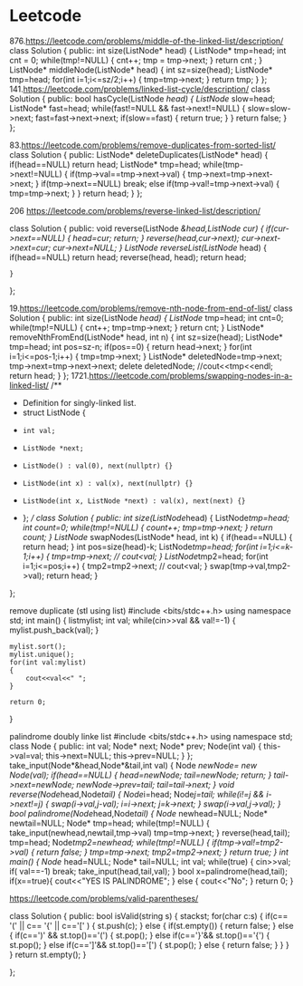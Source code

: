 # Leetcode
876.https://leetcode.com/problems/middle-of-the-linked-list/description/
class Solution {
public:
    int size(ListNode* head)
    {
        ListNode* tmp=head;
        int cnt = 0;
        while(tmp!=NULL)
        {
            cnt++;
            tmp = tmp->next;
        }
        return cnt ;
    }
    ListNode* middleNode(ListNode* head) 
    {
        int sz=size(head);
        ListNode* tmp=head;
        for(int i=1;i<=sz/2;i++)
        {
            tmp=tmp->next;
        }
        return tmp;
    }
};
141.https://leetcode.com/problems/linked-list-cycle/description/
class Solution {
public:
    bool hasCycle(ListNode *head) {
        ListNode* slow=head;
        ListNode* fast=head;
        while(fast!=NULL && fast->next!=NULL)
        {
            slow=slow->next;
            fast=fast->next->next;
            if(slow==fast)
            {
                return true;
            }
        }
        return false;
    }
};

83.https://leetcode.com/problems/remove-duplicates-from-sorted-list/
class Solution {
public:
    ListNode* deleteDuplicates(ListNode* head) {
        if(head==NULL) return head;
        ListNode* tmp=head;
        while(tmp->next!=NULL)
        {
            if(tmp->val==tmp->next->val)
            {
                tmp->next=tmp->next->next;
            }
            if(tmp->next==NULL) break;
            else if(tmp->val!=tmp->next->val)
            {
                tmp=tmp->next;
            }
        }
        return head;
    }
};

206 https://leetcode.com/problems/reverse-linked-list/description/

class Solution {
public:
    void reverse(ListNode *&head,ListNode *cur)
    {
        if(cur->next==NULL)
        {
            head=cur;
            return;
        }
        reverse(head,cur->next);
        cur->next->next=cur;
        cur->next=NULL;
    }
    ListNode* reverseList(ListNode* head) {
        if(head==NULL) return head;
        reverse(head, head);
        return head;
        
    }
};

19.https://leetcode.com/problems/remove-nth-node-from-end-of-list/
class Solution {
public:
    int size(ListNode *head)
    {
        ListNode* tmp=head;
        int cnt=0;
        while(tmp!=NULL)
        {
            cnt++;
            tmp=tmp->next;
        }
        return cnt;
    }
    ListNode* removeNthFromEnd(ListNode* head, int n) {
        int sz=size(head);
        ListNode* tmp=head;
        int pos=sz-n;
        if(pos==0) 
        {
            return
            head->next;
        }
        for(int i=1;i<=pos-1;i++)
        {
            tmp=tmp->next;
        }
        ListNode* deletedNode=tmp->next;
        tmp->next=tmp->next->next;
        delete deletedNode;
        //cout<<tmp<<endl;
        return head;
    }
};
1721.https://leetcode.com/problems/swapping-nodes-in-a-linked-list/
/**
 * Definition for singly-linked list.
 * struct ListNode {
 *     int val;
 *     ListNode *next;
 *     ListNode() : val(0), next(nullptr) {}
 *     ListNode(int x) : val(x), next(nullptr) {}
 *     ListNode(int x, ListNode *next) : val(x), next(next) {}
 * };
 */
class Solution {
public:
   int size(ListNode*head)
   {
    ListNode*tmp=head; 
    int count=0;
    while(tmp!=NULL)
    {
        count++;
        tmp=tmp->next;
    }
    return count;
   }
    ListNode* swapNodes(ListNode* head, int k) {
        if(head==NULL)
        {
            return head;
        }
        int pos=size(head)-k;
        ListNode*tmp=head;
        for(int i=1;i<=k-1;i++)
        {
            tmp=tmp->next;
           // cout<<tmp->val;
        }
        ListNode*tmp2=head;
        for(int i=1;i<=pos;i++)
        {
            tmp2=tmp2->next;
           // cout<<tmp2->val;
        }
        swap(tmp->val,tmp2->val);
        return head;
    }

};

remove duplicate (stl using list)
#include <bits/stdc++.h>
using namespace std;
int main()
{
    list<int>mylist;
    int val;
    while(cin>>val && val!=-1)
    {
        mylist.push_back(val);
    }

    mylist.sort();
    mylist.unique();
    for(int val:mylist)
    {
        cout<<val<<" ";
    }

    return 0;
}


palindrome doubly linke list
#include <bits/stdc++.h>
using namespace std;
class Node
{
    public:
        int val;
        Node* next;
        Node* prev;
    Node(int val)
    {
        this->val=val;
        this->next=NULL;
        this->prev=NULL;
    }
};
take_input(Node*&head,Node*&tail,int val)
{
    Node *newNode= new Node(val);
    if(head==NULL)
    {
        head=newNode;
        tail=newNode;
        return;
    }
    tail->next=newNode;
    newNode->prev=tail;
    tail=tail->next;
}
void reverse(Node*head,Node*tail)
{
    Node*i=head;
    Node*j=tail;
    while(i!=j && i->next!=j)
    {
        swap(i->val,j-val);
        i=i->next;
        j=k->next;
    }
    swap(i->val,j->val);
}
bool palindrome(Node*head,Node*tail)
{
    Node* newhead=NULL;
    Node* newtail=NULL;
    Node* tmp=head;
    while(tmp!=NULL)
    {
        take_input(newhead,newtail,tmp->val)
        tmp=tmp->next;
    }
    reverse(head,tail);
    tmp=head;
    Node*tmp2=newhead;
    while(tmp!=NULL)
    {
        if(tmp->val!=tmp2->val)
        {
            return false;
        }
        tmp=tmp->next;
        tmp2=tmp2->next;
    }
    return true;
}
int main()
{
    Node* head=NULL;
    Node* tail=NULL;
    int val;
    while(true)
    {
        cin>>val;
        if( val==-1) break;
        take_input(head,tail,val);
    }
    bool x=palindrome(head,tail);
    if(x==true){
        cout<<"YES IS PALINDROME";
    }
    else
    {
        cout<<"No";
    }
    return 0;
}


https://leetcode.com/problems/valid-parentheses/

class Solution {
public:
    bool isValid(string s)
    {
        stack<char>st;
        for(char c:s)
        {
            if(c== '(' || c== '{' || c=='[' )
            {
                st.push(c);
            }
            else
            {
                if(st.empty())
                {
                    return false;
                }
                else
                {
                    if(c==')' && st.top()=='(')
                    {
                        st.pop();
                    }
                    else if(c=='}'&& st.top()=='{')
                    {
                        st.pop();
                    }
                    else if(c==']'&& st.top()=='[')
                    {
                        st.pop();
                    }
                    else 
                    {
                        return false;
                    }
                }
            }
        }
        return st.empty();
    }

};
